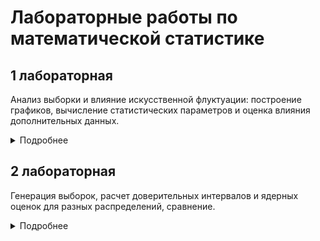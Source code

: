 # Лабораторные работы по математической статистике

## 1 лабораторная

Анализ выборки и влияние искусственной флуктуации: построение графиков, вычисление статистических параметров и оценка влияния дополнительных данных.

<details>

<summary>
Подробнее
</summary>

Имеетсе выборка некоторой случайной величины ξ в виде интервального статистического ряда (табл.).

а) Построить гистограмму и график эмперической функции распределения F<sub>n</sub>(x)

б) Вычислить выборочные: среднее, дисперсию, медиану, коэффициент вариации, коэффициент асимметрии, эксцесс

в) Добавить искусственно к данным большую флуктуацию (порядка 1000). Как изменятся вычесленные параметры? Почему?

**Вариант 17:**

| **Интервал**   | (140;145)  | (145;150)  | (150;155)  | (155;160)  | (160;165)  |
|:--------------:|:----------:|:----------:|:----------:|:----------:|:----------:|
|  **Частота**   |     45     |     105    |    100     |     40     |     10     |

</details>

## 2 лабораторная

Генерация выборок, расчет доверительных интервалов и ядерных оценок для разных распределений, сравнение.

<details>

<summary>
Подробнее
</summary>

1) Сгенерировать выборки для разных распределений и посчитать доверительные интервалы для них. Распределения: нормальное, бернулли, пуассона, экспоненциальное.
   
2) Построить ядерную оценку для `N(3, 5)` с прямоугольным и гауссовским ядром (за h принять $h_{opt}$). То же самое сделать для `uniform[3, 5]`. Построить графики исходных плотностей распределения и ядерных оценок.
</details>